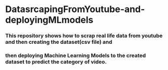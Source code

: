 # DatasrcapingFromYoutube-and-deployingMLmodels
### This repository shows how to scrap real life data from youtube and then creating the dataset(csv file) and
### then deploying Machine Learning Models to the created dataset to predict the category of video.
